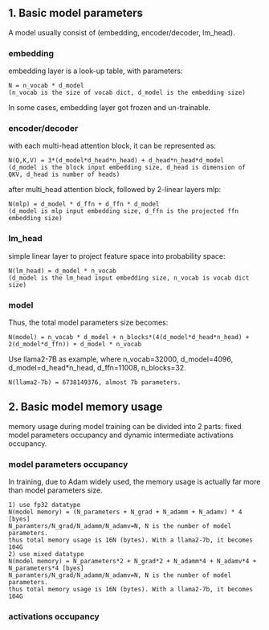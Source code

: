

## 1. Basic model parameters
A model usually consist of (embedding, encoder/decoder, lm_head).
### embedding 
embedding layer is a look-up table, with parameters:

    N = n_vocab * d_model
    (n_vocab is the size of vocab dict, d_model is the embedding size)

In some cases, embedding layer got frozen and un-trainable.

### encoder/decoder
with each multi-head attention block, it can be represented as:

    N(Q,K,V) = 3*(d_model*d_head*n_head) + d_head*n_head*d_model 
    (d_model is the block input embedding size, d_head is dimension of QKV, d_head is number of heads)

after multi_head attention block, followed by 2-linear layers mlp:

    N(mlp) = d_model * d_ffn + d_ffn * d_model
    (d_model is mlp input embedding size, d_ffn is the projected ffn embedding size)

### lm_head
simple linear layer to project feature space into probability space:

    N(lm_head) = d_model * n_vocab
    (d_model is the lm_head input embedding size, n_vocab is vocab dict size)

### model
Thus, the total model parameters size becomes:

    N(model) = n_vocab * d_model + n_blocks*(4(d_model*d_head*n_head) + 2(d_model*d_ffn)) + d_model * n_vocab

Use llama2-7B as example, where n_vocab=32000, d_model=4096, d_model=d_head*n_head,
d_ffn=11008, n_blocks=32. 

    N(llama2-7b) = 6738149376, almost 7b parameters.


## 2. Basic model memory usage
memory usage during model training can be divided into 2 parts: fixed model parameters occupancy and dynamic
intermediate activations occupancy. 
### model parameters occupancy
In training, due to Adam widely used, the memory usage is actually far more than model parameters size.

    1) use fp32 datatype
    N(model memory) = (N_parameters + N_grad + N_adamm + N_adamv) * 4 [byes]
    N_paramters/N_grad/N_adamm/N_adamv=N, N is the number of model parameters.
    thus total memory usage is 16N (bytes). With a llama2-7b, it becomes 104G
    2) use mixed datatype
    N(model memory) = N_parameters*2 + N_grad*2 + N_adamm*4 + N_adamv*4 + N_parameters*4 [byes]
    N_paramters/N_grad/N_adamm/N_adamv=N, N is the number of model parameters.
    thus total memory usage is 16N (bytes). With a llama2-7b, it becomes 104G

### activations occupancy
